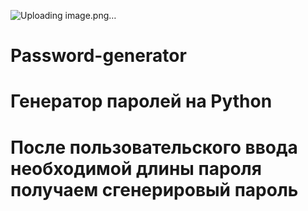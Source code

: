 ![Uploading image.png…]()

# Password-generator

# Генератор паролей на Python

# После пользовательского ввода необходимой длины пароля получаем сгенерировый пароль
